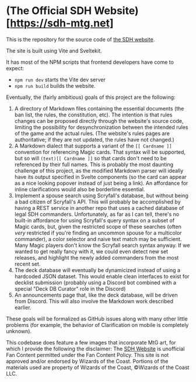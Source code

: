 # (The Official SDH Website)[https://sdh-mtg.net]
This is the repository for the source code of [the SDH website](https://sdh-mtg.net).

The site is built using Vite and Sveltekit.

It has most of the NPM scripts that frontend developers have come to expect:
- `npm run dev` starts the Vite dev server
- `npm run build` builds the website.

Eventually, the (fairly ambitious) goals of this project are the following:
1. A directory of Markdown files containing the essential documents (the ban list, the rules, the constitution, etc). The intention is that rules changes can be proposed directly through the website's source code, limiting the possibility for desynchronization between the intended rules of the game and the actual rules. (The website's rules pages are authoritative; if they are not updated, the rules have not changed.)
2. A Markdown dialect that supports a variant of the `[[ Cardname ]]` convention for referencing Magic cards. That syntax will be supported, but so will `(text)[[ Cardname ]]` so that cards don't need to be referenced by their full names. This is probably the most daunting challenge of this project, as the modified Markdown parser will ideally have its output specified in Svelte components (so the card can appear as a nice looking popover instead of just being a link). An affordance for inline clarifications would also be borderline essential.
3. Implement a spouse search using Scryfall's database, but without being a bad citizen of Scryfall's API. This will probably be accomplished by having a REST service in another repo that uses a cached database of legal SDH commanders. Unfortunately, as far as I can tell, there's no built-in affordance for using Scryfall's query syntax on a subset of Magic cards, but, given the restricted scope of these searches (often *very* restricted if you're finding an uncommon spouse for a multicolor commander), a color selector and naive text match may be sufficient. Many Magic players don't know the Scryfall search syntax anyway. If we wanted to get really fancy with it, we could even detect new set releases, and highlight the newly added commanders from the most recent set.
4. The deck database will eventually be dynamicized instead of using a hardcoded JSON dataset. This would enable clean interfaces to exist for decklist submission (probably using a Discord bot combined with a special "Deck DB Curator" role in the Discord)
5. An announcements page that, like the deck database, will be driven from Discord. This will also involve the Markdown work described earlier.

These goals will be formalized as GitHub issues along with many other little problems (for example, the behavior of Clarification on mobile is completely unknown).


This codebase does feature a few images that incorporate MtG art, for which I provide the following the disclaimer:
The [SDH Website](https://sdh-mtg.net) is unofficial Fan Content permitted under the Fan Content Policy. This site is not approved and/or endorsed by Wizards of the Coast.
Portions of the materials used are property of Wizards of the Coast, ©Wizards of the Coast LLC.
